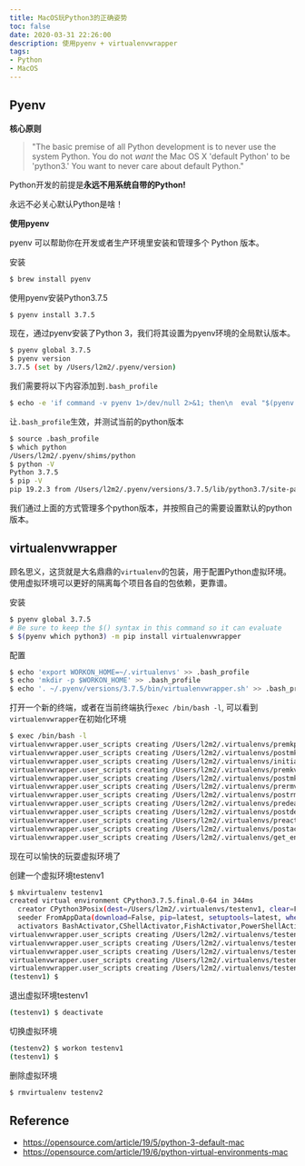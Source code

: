 ```yaml
---
title: MacOS玩Python3的正确姿势
toc: false
date: 2020-03-31 22:26:00
description: 使用pyenv + virtualenvwrapper
tags:
- Python
- MacOS
---
```


## Pyenv

**核心原则**

> "The basic premise of all Python development is to never use the system Python. You do not *want* the Mac OS X 'default Python' to be 'python3.' You want to never care about default Python."

Python开发的前提是**永远不用系统自带的Python!** 

永远不必关心默认Python是啥！

**使用pyenv**

pyenv 可以帮助你在开发或者生产环境里安装和管理多个 Python 版本。

安装

```bash
$ brew install pyenv
```

使用pyenv安装Python3.7.5

```bash
$ pyenv install 3.7.5
```

现在，通过pyenv安装了Python 3，我们将其设置为pyenv环境的全局默认版本。

```bash
$ pyenv global 3.7.5
$ pyenv version
3.7.5 (set by /Users/l2m2/.pyenv/version)
```

我们需要将以下内容添加到`.bash_profile`

```bash
$ echo -e 'if command -v pyenv 1>/dev/null 2>&1; then\n  eval "$(pyenv init -)"\nfi' >> ~/.bash_profile
```
让`.bash_profile`生效，并测试当前的python版本
```bash
$ source .bash_profile 
$ which python
/Users/l2m2/.pyenv/shims/python
$ python -V
Python 3.7.5
$ pip -V
pip 19.2.3 from /Users/l2m2/.pyenv/versions/3.7.5/lib/python3.7/site-packages/pip (python 3.7)

```

我们通过上面的方式管理多个python版本，并按照自己的需要设置默认的python版本。

## virtualenvwrapper

顾名思义，这货就是大名鼎鼎的`virtualenv`的包装，用于配置Python虚拟环境。使用虚拟环境可以更好的隔离每个项目各自的包依赖，更靠谱。

安装

```bash
$ pyenv global 3.7.5
# Be sure to keep the $() syntax in this command so it can evaluate
$ $(pyenv which python3) -m pip install virtualenvwrapper
```

配置

```bash
$ echo 'export WORKON_HOME=~/.virtualenvs' >> .bash_profile
$ echo 'mkdir -p $WORKON_HOME' >> .bash_profile
$ echo '. ~/.pyenv/versions/3.7.5/bin/virtualenvwrapper.sh' >> .bash_profile
```

打开一个新的终端，或者在当前终端执行`exec /bin/bash -l`, 可以看到`virtualenvwrapper`在初始化环境

```bash
$ exec /bin/bash -l
virtualenvwrapper.user_scripts creating /Users/l2m2/.virtualenvs/premkproject
virtualenvwrapper.user_scripts creating /Users/l2m2/.virtualenvs/postmkproject
virtualenvwrapper.user_scripts creating /Users/l2m2/.virtualenvs/initialize
virtualenvwrapper.user_scripts creating /Users/l2m2/.virtualenvs/premkvirtualenv
virtualenvwrapper.user_scripts creating /Users/l2m2/.virtualenvs/postmkvirtualenv
virtualenvwrapper.user_scripts creating /Users/l2m2/.virtualenvs/prermvirtualenv
virtualenvwrapper.user_scripts creating /Users/l2m2/.virtualenvs/postrmvirtualenv
virtualenvwrapper.user_scripts creating /Users/l2m2/.virtualenvs/predeactivate
virtualenvwrapper.user_scripts creating /Users/l2m2/.virtualenvs/postdeactivate
virtualenvwrapper.user_scripts creating /Users/l2m2/.virtualenvs/preactivate
virtualenvwrapper.user_scripts creating /Users/l2m2/.virtualenvs/postactivate
virtualenvwrapper.user_scripts creating /Users/l2m2/.virtualenvs/get_env_details
```

现在可以愉快的玩耍虚拟环境了

创建一个虚拟环境testenv1

```bash
$ mkvirtualenv testenv1
created virtual environment CPython3.7.5.final.0-64 in 344ms
  creator CPython3Posix(dest=/Users/l2m2/.virtualenvs/testenv1, clear=False, global=False)
  seeder FromAppData(download=False, pip=latest, setuptools=latest, wheel=latest, via=copy, app_data_dir=/Users/l2m2/Library/Application Support/virtualenv/seed-app-data/v1.0.1)
  activators BashActivator,CShellActivator,FishActivator,PowerShellActivator,PythonActivator,XonshActivator
virtualenvwrapper.user_scripts creating /Users/l2m2/.virtualenvs/testenv1/bin/predeactivate
virtualenvwrapper.user_scripts creating /Users/l2m2/.virtualenvs/testenv1/bin/postdeactivate
virtualenvwrapper.user_scripts creating /Users/l2m2/.virtualenvs/testenv1/bin/preactivate
virtualenvwrapper.user_scripts creating /Users/l2m2/.virtualenvs/testenv1/bin/postactivate
virtualenvwrapper.user_scripts creating /Users/l2m2/.virtualenvs/testenv1/bin/get_env_details
(testenv1) $ 
```

退出虚拟环境testenv1

```bash
(testenv1) $ deactivate
```

切换虚拟环境

```bash
(testenv2) $ workon testenv1
(testenv1) $ 
```

删除虚拟环境

```bash
$ rmvirtualenv testenv2
```

## Reference

- https://opensource.com/article/19/5/python-3-default-mac
- https://opensource.com/article/19/6/python-virtual-environments-mac